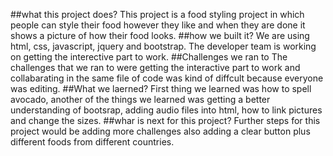 ##what this project does?
This project is a food styling project in which people can style their food however they like and when  they are done it shows a picture of how their food looks.
##how we built it?
We are using html, css, javascript, jquery and bootstrap. The developer team is working on getting the interective part to work.
##Challenges we ran to
The challenges that we ran to were getting the interactive  part to work and collabarating in the same file of code was kind of diffcult because everyone was editing.
##What we laerned?
First thing we learned was how to spell avocado, another of the things we learned was getting a better understanding of bootsrap, adding audio files into html, how to link pictures and change the sizes. 
##whar is next for this project?
Further steps for this project would be adding more challenges also adding a clear button plus different foods from different countries.
